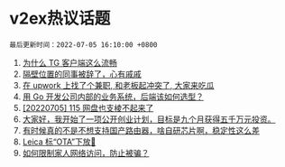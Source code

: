# v2ex热议话题

`最后更新时间：2022-07-05 16:10:00 +0800`

1. [为什么 TG 客户端这么流畅](https://www.v2ex.com/t/864115)
1. [隔壁位置的同事被辞了，心有戚戚](https://www.v2ex.com/t/864043)
1. [在 upwork 上找了个兼职, 和老板起冲突了, 大家来吃瓜](https://www.v2ex.com/t/864029)
1. [用 Go 开发公司内部的业务系统，后端该如何选型？](https://www.v2ex.com/t/864023)
1. [[20220705] 115 网盘也支棱不起来了](https://www.v2ex.com/t/864095)
1. [大家好，我开始了一项公开创业计划，目标是九个月获得五千万元投资。](https://www.v2ex.com/t/864079)
1. [有时候真的不是不想支持国产路由器，啥自研芯片啊，稳定性这么差](https://www.v2ex.com/t/864149)
1. [Leica 标“OTA”下放🤣](https://www.v2ex.com/t/864093)
1. [如何限制家人网络访问，防止被骗？](https://www.v2ex.com/t/864140)


